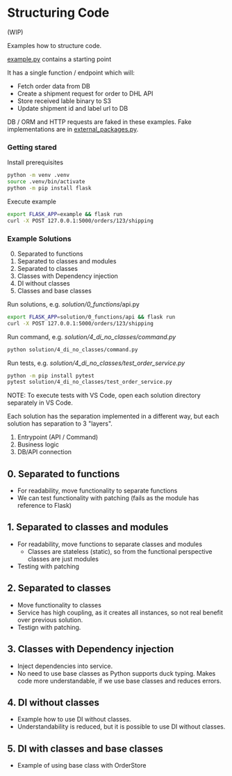 # Structuring Code

(WIP)

Examples how to structure code.

[example.py](example.py) contains a starting point

It has a single function / endpoint which will:
* Fetch order data from DB
* Create a shipment request for order to DHL API
* Store received lable binary to S3
* Update shipment id and label url to DB

DB / ORM and HTTP requests are faked in these examples. Fake implementations are in [external_packages.py](solution/external_packages.py).

### Getting stared

Install prerequisites
```sh
python -m venv .venv
source .venv/bin/activate
python -m pip install flask
```

Execute example
```sh
export FLASK_APP=example && flask run
curl -X POST 127.0.0.1:5000/orders/123/shipping
```

### Example Solutions

0. Separated to functions
1. Separated to classes and modules
2. Separated to classes
3. Classes with Dependency injection
4. DI without classes
5. Classes and base classes

Run solutions, e.g. _solution/0_functions_/api.py
```sh
export FLASK_APP=solution/0_functions/api && flask run
curl -X POST 127.0.0.1:5000/orders/123/shipping
```

Run command, e.g. _solution/4_di_no_classes/command.py_
```sh
python solution/4_di_no_classes/command.py
```

Run tests, e.g. _solution/4_di_no_classes/test_order_service.py_
```sh
python -m pip install pytest
pytest solution/4_di_no_classes/test_order_service.py
```

NOTE: To execute tests with VS Code, open each solution directory separately in VS Code.

Each solution has the separation implemented in a different way, but each solution has separation to 3 "layers".

1. Entrypoint (API / Command)
2. Business logic
3. DB/API connection

## 0. Separated to functions
* For readability, move functionality to separate functions
* We can test functionality with patching (fails as the module has reference to Flask)

## 1. Separated to classes and modules
* For readability, move functions to separate classes and modules
  * Classes are stateless (static), so from the functional perspective classes are just modules
* Testing with patching

## 2. Separated to classes
* Move functionality to classes
* Service has high coupling, as it creates all instances, so not real benefit over previous solution.
* Testign with patching.

## 3. Classes with Dependency injection
* Inject dependencies into service.
* No need to use base classes as Python supports duck typing. Makes code more understandable, if we use base classes and reduces errors.

## 4. DI without classes
* Example how to use DI without classes.
* Understandability is reduced, but it is possible to use DI without classes.

## 5. DI with classes and base classes
* Example of using base class with OrderStore
